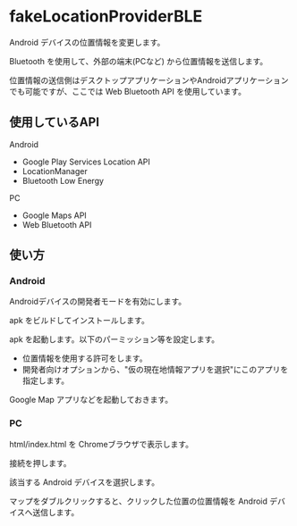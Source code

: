 # fakeLocationProviderBLE

Android デバイスの位置情報を変更します。

Bluetooth を使用して、外部の端末(PCなど) から位置情報を送信します。

位置情報の送信側はデスクトップアプリケーションやAndroidアプリケーションでも可能ですが、ここでは Web Bluetooth API を使用しています。


## 使用しているAPI

Android
* Google Play Services Location API
* LocationManager
* Bluetooth Low Energy

PC
* Google Maps API
* Web Bluetooth API


## 使い方

### Android
Androidデバイスの開発者モードを有効にします。

apk をビルドしてインストールします。

apk を起動します。以下のパーミッション等を設定します。
* 位置情報を使用する許可をします。
* 開発者向けオプションから、"仮の現在地情報アプリを選択"にこのアプリを指定します。

Google Map アプリなどを起動しておきます。


### PC
html/index.html を Chromeブラウザで表示します。

接続を押します。

該当する Android デバイスを選択します。

マップをダブルクリックすると、クリックした位置の位置情報を Android デバイスへ送信します。



